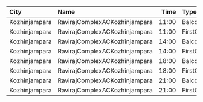 | City          | Name                          |  Time | Type       | Price | Capacity | Booked |
| :------------ | :---------------------------- | ----: | :--------- | ----: | -------: | -----: |
| Kozhinjampara | RavirajComplexACKozhinjampara | 11:00 | Balcony    |  250₹ |       15 |      8 |
| Kozhinjampara | RavirajComplexACKozhinjampara | 11:00 | FirstClass |  110₹ |      215 |    108 |
| Kozhinjampara | RavirajComplexACKozhinjampara | 14:00 | Balcony    |  250₹ |       15 |      8 |
| Kozhinjampara | RavirajComplexACKozhinjampara | 14:00 | FirstClass |  110₹ |      215 |    108 |
| Kozhinjampara | RavirajComplexACKozhinjampara | 18:00 | Balcony    |  250₹ |       15 |      8 |
| Kozhinjampara | RavirajComplexACKozhinjampara | 18:00 | FirstClass |  110₹ |      215 |    108 |
| Kozhinjampara | RavirajComplexACKozhinjampara | 21:00 | Balcony    |  250₹ |       15 |      8 |
| Kozhinjampara | RavirajComplexACKozhinjampara | 21:00 | FirstClass |  110₹ |      215 |    108 |